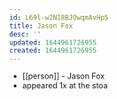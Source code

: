 ```yaml
---
id: L69l-w2NI8BJOwqmAvHp5
title: Jason Fox
desc: ''
updated: 1644961726955
created: 1644961726955
---
```



- [[person]] - Jason Fox
- appeared 1x at the stoa
